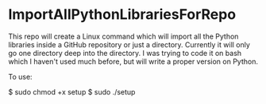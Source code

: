 # ImportAllPythonLibrariesForRepo
This repo will create a Linux command which will import all the Python libraries inside a GitHub repository or just a directory.
Currently it will only go one directory deep into the directory. I was trying to code it on bash which I haven't used much before, but will write a proper version on Python.

To use:

$ sudo chmod +x setup
$ sudo ./setup
